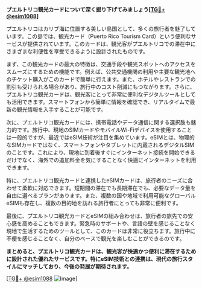 **プエルトリコ観光カードについて深く掘り下げてみましょう[[TG💪+ @esim1088](https://t.me/s/esim1088)]**

プエルトリコはカリブ海に位置する美しい島国として、多くの旅行者を魅了しています。この島では、観光カード（Puerto Rico Tourism Card）という便利なサービスが提供されています。このカードは、観光客がプエルトリコでの滞在中にさまざまな利便性を享受できるように設計されたものです。

まず、この観光カードの最大の特徴は、交通手段や観光スポットへのアクセスをスムーズにするための機能です。例えば、公共交通機関の利用や主要な観光地へのチケット購入がこのカードで簡単に行えます。また、ホテルやレストランでの割引も受けられる場合があり、旅行中のコスト削減にもつながります。さらに、プエルトリコ観光カードは、観光客にとって非常に便利なデジタルツールとしても活用できます。スマートフォンから簡単に情報を確認でき、リアルタイムで最新の観光情報を入手することが可能です。

次に、プエルトリコ観光カードには、携帯電話やデータ通信に関する選択肢も魅力的です。旅行中、現地のSIMカードやモバイルWi-Fiデバイスを使用することは一般的ですが、最近ではeSIM技術が注目を集めています。eSIMとは、物理的なSIMカードではなく、スマートフォンやタブレットに内蔵されるデジタルSIMのことです。これにより、現地に到着後すぐにインターネット接続を開始できるだけでなく、海外での追加料金を気にすることなく快適にインターネットを利用できます。

特に、プエルトリコ観光カードと連携したeSIMカードは、旅行者のニーズに合わせて柔軟に対応できます。短期間の滞在でも長期滞在でも、必要なデータ量を自由に選べるプランがあります。また、複数の国や地域で利用可能なグローバルeSIMも存在し、複数の目的地を訪れる旅行者にとっても非常に便利です。

最後に、プエルトリコ観光カードとeSIMの組み合わせは、旅行者の旅先での安心感を高めることもできます。緊急時のサポートや、言語の壁を感じることなく現地で生活するためのツールとして、このカードは非常に役立ちます。旅行中に不便を感じることなく、自分のペースで観光を楽しむことができるのです。

**まとめると、プエルトリコ観光カードは、観光客が快適かつ便利に滞在するために設計された優れたサービスです。特にeSIM技術との連携は、現代の旅行スタイルにマッチしており、今後の発展が期待されます。**

[[TG💪+ @esim1088](https://t.me/s/esim1088) ![Image](https://i.postimg.cc/Y0z9fWf4/image.png)]
